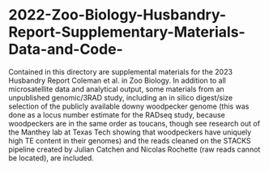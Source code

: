 # 2022-Zoo-Biology-Husbandry-Report-Supplementary-Materials-Data-and-Code-
Contained in this directory are supplemental materials for the 2023 Husbandry Report Coleman et al. in Zoo Biology. In addition to all microsatellite data and analytical output, some materials from an unpublished genomic/3RAD study, including an in silico digest/size selection of the publicly available downy woodpecker genome (this was done as a locus number estimate for the RADseq study, because woodpeckers are in the same order as toucans, though see research out of the Manthey lab at Texas Tech showing that woodpeckers have uniquely high TE content in their genomes) and the reads cleaned on the STACKS pipeline created by Julian Catchen and Nicolas Rochette (raw reads cannot be located), are included. 
